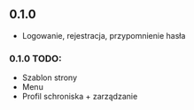 ## 0.1.0
- Logowanie, rejestracja, przypomnienie hasła
### 0.1.0 TODO:
- Szablon strony
- Menu
- Profil schroniska + zarządzanie

